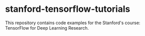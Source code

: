 # stanford-tensorflow-tutorials
This repository contains code examples for the Stanford's course: TensorFlow for Deep Learning Research. 
